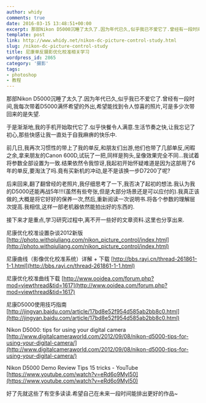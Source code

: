 ```yaml
---
author: whidy
comments: true
date: 2016-03-15 13:48:51+00:00
excerpt: 那部Nikon D5000沉睡了太久了.因为年代已久,似乎我已不爱它了.曾经有一段时间,我每次带着D5000满怀希望的外出,希望能找到令人惊喜的照片,可是多少次带回来的是失望.可是后来我觉得这部单反还是很不错的.通过重新学习和认识D5000,来提高自己摄影水平,尼康单反摄影优化校准相关学习!
template: post
link: http://www.whidy.net/nikon-dc-picture-control-study.html
slug: /nikon-dc-picture-control-study
title: 尼康单反摄影优化校准相关学习
wordpress_id: 2865
category: '摄影'
tags:
- photoshop
- 教程
---
```


那部Nikon D5000沉睡了太久了.因为年代已久,似乎我已不爱它了.曾经有一段时间,我每次带着D5000满怀希望的外出,希望能找到令人惊喜的照片,可是多少次带回来的是失望.

于是渐渐地,我的手机开始取代它了.似乎快餐令人满意.生活节奏之快,让我忘记了初心,那些快感让我一直处于自我麻痹的快乐中.

前几日,我再次习惯性的带上了我的单反,和朋友们出游,他们也带了几部单反,闲暇之余,拿来朋友的Canon 600D,试玩了一把,同样是狗头,呈像效果完全不同...我试着将参数全部设置为一致.结果依然令我惊讶,我起初开始怀疑难道是因为这部用了6年的单反,要淘汰了吗.竟有买新机的冲动,是不是该换一步D7200了呢?

后来回来,翻了翻曾经的老照片,我仔细思考了一下,我否决了起初的想法.我认为我的D5000还能再战5年!!!(虽然有些夸张,但是大部分场景还是可以应付的).我真正该做的,大概是将它好好的保养一次,然后,重新阅读一次说明书.将各个参数的理解层次提高.我相信,这样一部老机器依然能拍出好的东西的.

接下来才是重点,学习研究过程中,离不开一些好的文章资料.这里也分享出来.

尼康优化校准设置杂谈2012新版
[http://photo.withqiuliang.com/nikon_picture_control/index.html](http://photo.withqiuliang.com/nikon_picture_control/index.html)

尼康曲线（影像优化校准系统）详解 + 下载
[http://bbs.rayi.cn/thread-261861-1-1.html](http://bbs.rayi.cn/thread-261861-1-1.html)

尼康优化校准曲线下载
[http://www.ooidea.com/forum.php?mod=viewthread&tid=1617](http://www.ooidea.com/forum.php?mod=viewthread&tid=1617)

尼康D5000使用技巧指南
[http://jingyan.baidu.com/article/17bd8e52f954d585ab2bb8c0.html](http://jingyan.baidu.com/article/17bd8e52f954d585ab2bb8c0.html)

Nikon D5000: tips for using your digital camera
[http://www.digitalcameraworld.com/2012/09/08/nikon-d5000-tips-for-using-your-digital-camera/](http://www.digitalcameraworld.com/2012/09/08/nikon-d5000-tips-for-using-your-digital-camera/)

Nikon D5000 Demo Review Tips 15 tricks - YouTube
[https://www.youtube.com/watch?v=eRd6o9MyI50](https://www.youtube.com/watch?v=eRd6o9MyI50)

好了先就这些了有空多读读.希望自己在未来一段时间能排出更好的作品~
